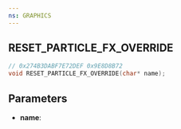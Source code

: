 ```yaml
---
ns: GRAPHICS
---
```

## RESET_PARTICLE_FX_OVERRIDE

```c
// 0x274B3DABF7E72DEF 0x9E8D8B72
void RESET_PARTICLE_FX_OVERRIDE(char* name);
```

## Parameters
* **name**:
